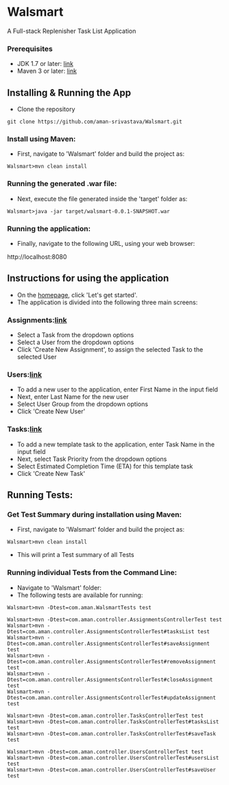 # Walsmart
A Full-stack Replenisher Task List Application


### Prerequisites 
* JDK 1.7 or later: [link](https://docs.oracle.com/javase/7/docs/webnotes/install/windows/jdk-installation-windows.html)
* Maven 3 or later: [link](https://www.mkyong.com/maven/how-to-install-maven-in-windows/)


## Installing & Running the App

* Clone the repository
```
git clone https://github.com/aman-srivastava/Walsmart.git
```

### Install using Maven:
* First, navigate to 'Walsmart' folder and build the project as:
```
Walsmart>mvn clean install
```

### Running the generated .war file:
* Next, execute the file generated inside the 'target' folder as:
```
Walsmart>java -jar target/walsmart-0.0.1-SNAPSHOT.war
```

### Running the application:
* Finally, navigate to the following URL, using your web browser:

http://localhost:8080


## Instructions for using the application

* On the [homepage](http://localhost:8080/index.html), click 'Let's get started'.
* The application is divided into the following three main screens:

### Assignments:[link](http://localhost:8080/assignments)

* Select a Task from the dropdown options
* Select a User from the dropdown options
* Click 'Create New Assignment', to assign the selected Task to the selected User

### Users:[link](http://localhost:8080/users)

* To add a new user to the application, enter First Name in the input field
* Next, enter Last Name for the new user
* Select User Group from the dropdown options
* Click 'Create New User'

### Tasks:[link](http://localhost:8080/tasks)

* To add a new template task to the application, enter Task Name in the input field
* Next, select Task Priority from the dropdown options
* Select Estimated Completion Time (ETA) for this template task
* Click 'Create New Task'

## Running Tests:

### Get Test Summary during installation using Maven:
* First, navigate to 'Walsmart' folder and build the project as:
```
Walsmart>mvn clean install
```
* This will print a Test summary of all Tests

### Running individual Tests from the Command Line:
* Navigate to 'Walsmart' folder:
* The following tests are available for running:
```
Walsmart>mvn -Dtest=com.aman.WalsmartTests test

Walsmart>mvn -Dtest=com.aman.controller.AssignmentsControllerTest test
Walsmart>mvn -Dtest=com.aman.controller.AssignmentsControllerTest#tasksList test
Walsmart>mvn -Dtest=com.aman.controller.AssignmentsControllerTest#saveAssignment test
Walsmart>mvn -Dtest=com.aman.controller.AssignmentsControllerTest#removeAssignment test
Walsmart>mvn -Dtest=com.aman.controller.AssignmentsControllerTest#closeAssignment test
Walsmart>mvn -Dtest=com.aman.controller.AssignmentsControllerTest#updateAssignment test

Walsmart>mvn -Dtest=com.aman.controller.TasksControllerTest test
Walsmart>mvn -Dtest=com.aman.controller.TasksControllerTest#tasksList test
Walsmart>mvn -Dtest=com.aman.controller.TasksControllerTest#saveTask test

Walsmart>mvn -Dtest=com.aman.controller.UsersControllerTest test
Walsmart>mvn -Dtest=com.aman.controller.UsersControllerTest#usersList test
Walsmart>mvn -Dtest=com.aman.controller.UsersControllerTest#saveUser test

```



